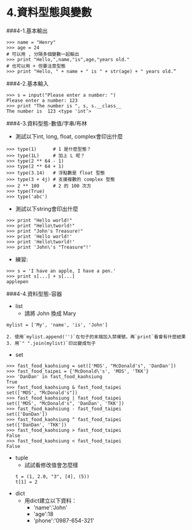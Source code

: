 # 4.資料型態與變數

###4-1.基本輸出
```
>>> name = "Henry"
>>> age = 24
# 可以用 , 分隔多個變數一起輸出
>>> print "Hello,",name,"is",age,"years old."
# 也可以用 + 但要注意型態
>>> print "Hello, " + name + " is " + str(age) + " years old.”
```
###4-2.基本輸入
```
>>> s = input("Please enter a number: ")
Please enter a number: 123
>>> print "The number is ", s, s.__class__
The number is  123 <type 'int‘>
```
###4-3.資料型態-數值/字串/布林
  - 測試以下int, long, float, complex會印出什麼
```
>>> type(1)      # 1 是什麼型態？
>>> type(1L)     # 加上 L 呢？
>>> type(2 ** 64 - 1) 
>>> type(2 ** 64 + 1) 
>>> type(3.14)   # 浮點數是 float 型態
>>> type(3 + 4j) # 支援複數的 complex 型態
>>> 2 ** 100     # 2 的 100 次方
>>> type(True)   
>>> type('abc')
```
  - 測試以下string會印出什麼
```
>>> print "Hello world!"        
>>> print "Hello\tworld!"       
>>> print "John's Treasure!"     
>>> print 'Hello world!'       
>>> print 'Hello\tworld!'      
>>> print 'John\'s "Treasure"!' 
```
  - 練習:
```
>>> s = 'I have an apple, I have a pen.'
>>> print s[...] + s[...]
applepen
```


###4-4.資料型態-容器
  - list 
    - 請將 John 換成 Mary
  ```
  mylist = ['My', 'name', 'is', 'John']
  ```
    2. 使用`mylist.append('')`在句子的末端加入禁嘆號，再`print`看會有什麼結果
    3. 用`" ".join(mylist)`印出變成句子
  - set
```
>>> fast_food_kaohsiung = set(['MOS', "McDonald's", 'DanDan']) 
>>> fast_food_taipei = {'McDonald\'s', 'MOS', 'TKK'}
>>> 'DanDan' in fast_food_kaohsiung  
True
>>> fast_food_kaohsiung & fast_food_taipei    
set(['MOS', "McDonald's"])
>>> fast_food_kaohsiung | fast_food_taipei    
set(['MOS', "McDonald's", 'DanDan', 'TKK'])
>>> fast_food_kaohsiung - fast_food_taipei    
set(['DanDan'])
>>> fast_food_kaohsiung ^ fast_food_taipei    
set(['DanDan', 'TKK'])
>>> fast_food_kaohsiung > fast_food_taipei    
False
>>> fast_food_kaohsiung < fast_food_taipei 
False 
```
  - tuple
    - 試試看修改值會怎麼樣
    ```
    t = (1, 2.0, "3", [4], (5))
    t[1] = 2
    ```
  - dict
    - 用dict建立以下資料：
      - 'name':'John'
      - 'age':18
      - 'phone':'0987-654-321'

